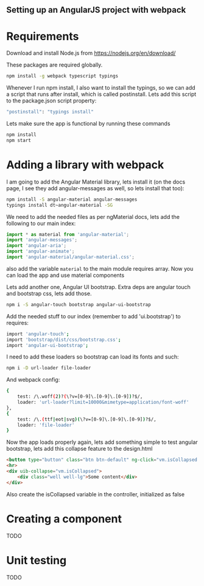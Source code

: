 ## Setting up an AngularJS project with webpack

# Requirements

Download and install Node.js from https://nodejs.org/en/download/

These packages are required globally.
```sh
npm install -g webpack typescript typings
```

Whenever I run npm install, I also want to install the typings, so
we can add a script that runs after install, which is called postinstall.
Lets add this script to the package.json script property:
```sh
"postinstall": "typings install"
```

Lets make sure the app is functional by running these commands
```sh
npm install
npm start
```

# Adding a library with webpack

I am going to add the Angular Material library, lets install it (on the docs page, I 
see they add angular-messages as well, so lets install that too):
```sh
npm install -S angular-material angular-messages
typings install dt~angular-material -SG
```

We need to add the needed files as per ngMaterial docs, lets add the following to our main index:
```typescript
import * as material from 'angular-material';
import 'angular-messages';
import 'angular-aria';
import 'angular-animate';
import 'angular-material/angular-material.css';
```

also add the variable `material` to the main module requires array. Now you can load the app
and use material components

Lets add another one, Angular UI bootstrap. Extra deps are angular touch and bootstrap css, lets add those.
```sh
npm i -S angular-touch bootstrap angular-ui-bootstrap
```

Add the needed stuff to our index (remember to add 'ui.bootstrap') to requires:
```sh
import 'angular-touch';
import 'bootstrap/dist/css/bootstrap.css';
import 'angular-ui-bootstrap';
```

I need to add these loaders so bootstrap can load its fonts and such:
```sh
npm i -D url-loader file-loader
```

And webpack config:
```sh
{
    test: /\.woff(2)?(\?v=[0-9]\.[0-9]\.[0-9])?$/,
    loader: 'url-loader?limit=10000&mimetype=application/font-woff'
},
{
    test: /\.(ttf|eot|svg)(\?v=[0-9]\.[0-9]\.[0-9])?$/,
    loader: 'file-loader'
}
```

Now the app loads properly again, lets add something simple to test angular bootstrap, lets add this collapse feature to the design.html
```html
<button type="button" class="btn btn-default" ng-click="vm.isCollapsed = !vm.isCollapsed">Toggle collapse</button>
<hr>
<div uib-collapse="vm.isCollapsed">
    <div class="well well-lg">Some content</div>
</div>
```

Also create the isCollapsed variable in the controller, initialized as false

# Creating a component

TODO 

# Unit testing

TODO
